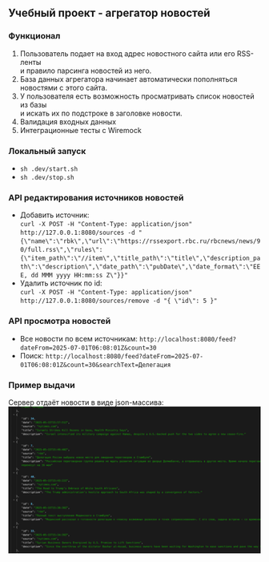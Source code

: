 ## Учебный проект - агрегатор новостей

### Функционал

1. Пользователь подает на вход адрес новостного сайта или его RSS-ленты \
и правило парсинга новостей из него.
2. База данных агрегатора начинает автоматически пополняться новостями с этого сайта.
3. У пользователя есть возможность просматривать список новостей из базы\
и искать их по подстроке в заголовке новости.
4. Валидация входных данных
5. Интеграционные тесты с Wiremock

### Локальный запуск
- `sh .dev/start.sh`
- `sh .dev/stop.sh`

### API редактирования источников новостей
- Добавить источник: \
`curl -X POST -H "Content-Type: application/json" http://127.0.0.1:8080/sources -d "{\"name\":\"rbk\",\"url\":\"https://rssexport.rbc.ru/rbcnews/news/90/full.rss\",\"rules\":{\"item_path\":\"//item\",\"title_path\":\"title\",\"description_path\":\"description\",\"date_path\":\"pubDate\",\"date_format\":\"EEE, dd MMM yyyy HH:mm:ss Z\"}}"`
- Удалить источник по id: \
`curl -X POST -H "Content-Type: application/json" http://127.0.0.1:8080/sources/remove -d "{ \"id\": 5 }" `

### API просмотра новостей
- Все новости по всем источникам: `http://localhost:8080/feed?dateFrom=2025-07-01T06:08:01Z&count=30`
- Поиск: `http://localhost:8080/feed?dateFrom=2025-07-01T06:08:01Z&count=30&searchText=Делегация`

### Пример выдачи
Сервер отдаёт новости в виде json-массива:
![feed_json_sample](_img/feed_json.png)